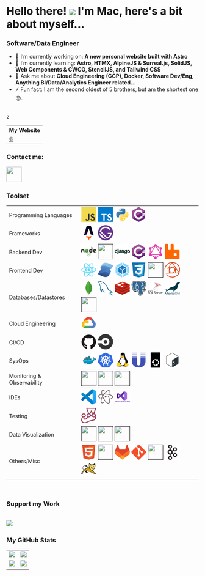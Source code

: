 # Hello there! <img src="https://media.giphy.com/media/hvRJCLFzcasrR4ia7z/giphy.gif" width="25px"> I'm Mac, here's a bit about myself...

### Software/Data Engineer

- 🔭 I’m currently working on: __A new personal website built with Astro__
- 🌱 I’m currently learning: __Astro, HTMX, AlpineJS & Surreal.js, SolidJS, Web Components & CWCO, StencilJS, and Tailwind CSS__
- 💬 Ask me about __Cloud Engineering (GCP), Docker, Software Dev/Eng, Anything BI/Data/Analytics Engineer related...__
- ⚡ Fun fact: I am the second oldest of 5 brothers, but am the shortest one 😑.

<br/>


<table>z
    <tr>
        <th>My Website</th>
    </tr>
    <tr>
        <td>
            <a href="https://macgoldman.dev/">🌐</a>
        </td>
    </tr>
</table>



### Contact me:

<a href="https://www.linkedin.com/in/macgoldman/"><img src="https://www.vectorlogo.zone/logos/linkedin/linkedin-icon.svg" width="40" height="40"/></a>

### Toolset

<table>
    <tr>
        <td>Programming Languages</td>
        <td>
            <a href=""><img src="https://github.com/devicons/devicon/blob/v2.16.0/icons/javascript/javascript-original.svg" width="40" height="40"/></a>
            <a href=""><img src="https://github.com/devicons/devicon/blob/v2.16.0/icons/typescript/typescript-original.svg" width="40" height="40"/></a>
            <a href=""><img src="https://github.com/devicons/devicon/blob/v2.16.0/icons/python/python-original.svg" width="40" height="40"/></a>
            <a href=""><img src="https://github.com/devicons/devicon/blob/v2.16.0/icons/csharp/csharp-original.svg" width="40" height="40" /></a>
        </td>
    </tr>
    <tr>
        <td>Frameworks</td>
        <td>
            <a href=""><img src="https://github.com/devicons/devicon/blob/v2.16.0/icons/astro/astro-original.svg" width="40" height="40"/></a>
            <a href=""><img src="https://github.com/devicons/devicon/blob/v2.16.0/icons/gatsby/gatsby-original.svg" width="40" height="40"/></a>
        </td>
    </tr>
    <tr>
        <td>Backend Dev</td>
        <td>
            <a href=""><img src="https://github.com/devicons/devicon/blob/v2.16.0/icons/nodejs/nodejs-original-wordmark.svg" width="40" height="40"/></a>
            <a href=""><img src="https://www.vectorlogo.zone/logos/pocoo_flask/pocoo_flask-icon.svg" width="40" height="40"/></a>
            <a href=""><img src="https://github.com/devicons/devicon/blob/v2.16.0/icons/django/django-plain-wordmark.svg" width="40" height="40" /></a>
            <a href=""><img src="https://github.com/devicons/devicon/blob/v2.16.0/icons/csharp/csharp-original.svg" width="40" height="40" /></a>
            <a href=""><img src="https://github.com/devicons/devicon/blob/v2.16.0/icons/graphql/graphql-plain.svg" width="40" height="40" /></a>
            <a href=""><img src="https://github.com/devicons/devicon/blob/v2.16.0/icons/rabbitmq/rabbitmq-original.svg" width="40" height="40" /></a>
        </td>
    </tr>
    <tr>
        <td>Frontend Dev</td>
        <td>
            <a href=""><img src="https://github.com/devicons/devicon/blob/v2.16.0/icons/react/react-original.svg" width="40" height="40"/></a>
            <a href=""><img src="https://github.com/devicons/devicon/blob/v2.16.0/icons/solidjs/solidjs-original.svg" width="40" height="40"/></a>
            <a href=""><img src="https://github.com/devicons/devicon/blob/v2.16.0/icons/webpack/webpack-original.svg" width="40" height="40"/></a>
            <a href=""><img src="https://github.com/devicons/devicon/blob/v2.16.0/icons/css3/css3-original.svg" width="40" height="40"/></a>
            <a href=""><img src="https://www.vectorlogo.zone/logos/sass-lang/sass-lang-icon.svg" width="40" height="40"/></a>
            <a href=""><img src="https://github.com/devicons/devicon/blob/v2.16.0/icons/postcss/postcss-original.svg" width="40" height="40"/></a>
        </td>
    </tr>
    <tr>
        <td>Databases/Datastores</td>
        <td>
            <a href=""><img src="https://github.com/devicons/devicon/blob/v2.16.0/icons/mongodb/mongodb-original.svg" width="40" height="40"/></a>
            <a href=""><img src="https://github.com/devicons/devicon/blob/v2.16.0/icons/mysql/mysql-original.svg" width="40" height="40"/></a>
            <a href=""><img src="https://github.com/devicons/devicon/blob/v2.16.0/icons/redis/redis-original.svg" width="40" height="40"/></a>
            <a href=""><img src="https://github.com/devicons/devicon/blob/v2.16.0/icons/postgresql/postgresql-original.svg" width="40" height="40"/></a>
            <a href=""><img src="https://github.com/devicons/devicon/blob/v2.16.0/icons/microsoftsqlserver/microsoftsqlserver-original-wordmark.svg" width="40" height="40"/></a>
            <a href=""><img src="https://github.com/devicons/devicon/blob/v2.16.0/icons/mariadb/mariadb-original-wordmark.svg" width="40" height="40"/></a>
            <a href=""><img src="https://www.vectorlogo.zone/logos/google_bigquery/google_bigquery-icon.svg" width="40" height="40"/></a>
        </td>
    </tr>
    <tr>
        <td>Cloud Engineering</td>
        <td>
            <a href=""><img src="https://github.com/devicons/devicon/blob/v2.16.0/icons/googlecloud/googlecloud-original.svg" width="40" height="40"/></a>
        </td>
    </tr>
    <tr>
        <td>CI/CD</td>
        <td>
            <a href=""><img src="https://github.com/devicons/devicon/blob/v2.16.0/icons/github/github-original.svg" width="40" height="40"/></a>
            <a href=""><img src="https://github.com/devicons/devicon/blob/v2.16.0/icons/circleci/circleci-plain.svg" width="40" height="40"/></a>
        </td>
    </tr>
    <tr>
        <td>SysOps</td>
        <td>
            <a href=""><img src="https://github.com/devicons/devicon/blob/v2.16.0/icons/docker/docker-original.svg" width="40" height="40"/></a>
            <a href=""><img src="https://github.com/devicons/devicon/blob/v2.16.0/icons/kubernetes/kubernetes-plain.svg" width="40" height="40"/></a>
            <a href=""><img src="https://github.com/devicons/devicon/blob/v2.16.0/icons/linux/linux-original.svg" width="40" height="40"/></a>
            <a href=""><img src="https://github.com/devicons/devicon/blob/v2.16.0/icons/unix/unix-original.svg" width="40" height="40"/></a>
            <a href=""><img src="https://github.com/devicons/devicon/blob/v2.16.0/icons/ubuntu/ubuntu-plain.svg" width="40" height="40"/></a>
            <a href=""><img src="https://github.com/devicons/devicon/blob/v2.16.0/icons/bash/bash-original.svg" width="40" height="40"/></a>
        </td>
    </tr>
    <tr>
        <td>Monitoring & Observability</td>
        <td>
            <a href=""><img src="https://www.vectorlogo.zone/logos/elastic/elastic-icon.svg" width="40" height="40"/></a>
            <a href=""><img src="https://www.vectorlogo.zone/logos/elasticco_logstash/elasticco_logstash-icon.svg" width="40" height="40"/></a>
            <a href=""><img src="https://www.vectorlogo.zone/logos/elasticco_kibana/elasticco_kibana-icon.svg" width="40" height="40"/></a>
        </td>
    </tr>
    <tr>
        <td>IDEs</td>
        <td>
            <a href=""><img src="https://github.com/devicons/devicon/blob/v2.16.0/icons/vscode/vscode-original.svg" width="40" height="40"/></a>
            <a href=""><img src="https://github.com/devicons/devicon/blob/v2.16.0/icons/atom/atom-original.svg" width="40" height="40"/></a>
            <a href=""><img src="https://github.com/devicons/devicon/blob/v2.16.0/icons/visualstudio/visualstudio-original-wordmark.svg" width="40" height="40"/></a>
        </td>
    </tr>
    <tr>
        <td>Testing</td>
        <td>
            <a href=""><img src="https://github.com/devicons/devicon/blob/v2.16.0/icons/jest/jest-plain.svg" width="40" height="40"/></a>
        </td>
    </tr>
    <tr>
        <td>Data Visualization</td>
        <td>
            <a href=""><img src="https://github.com/gilbarbara/logos/blob/main/logos/tableau.svg" width="40" height="40"/></a>
            <a href=""><img src="https://github.com/gilbarbara/logos/blob/main/logos/google-data-studio.svg" width="40" height="40"/></a>
            <a href=""><img src="https://github.com/gilbarbara/logos/blob/main/logos/microsoft-power-bi.svg" width="40" height="40"/></a>
        </td>
    </tr>
    <tr>
        <td>Others/Misc</td>
        <td>
            <a href=""><img src="https://github.com/devicons/devicon/blob/v2.16.0/icons/html5/html5-original.svg" width="40" height="40"/></a>
            <a href=""><img src="https://www.vectorlogo.zone/logos/npmjs/npmjs-icon.svg" width="40" height="40"/></a>
            <a href=""><img src="https://github.com/devicons/devicon/blob/v2.16.0/icons/gitlab/gitlab-original.svg" width="40" height="40"/></a>
            <a href=""><img src="https://github.com/devicons/devicon/blob/v2.16.0/icons/git/git-original.svg" width="40" height="40"/></a>
            <a href=""><img src="https://www.vectorlogo.zone/logos/getpostman/getpostman-icon.svg" width="40" height="40"/></a>
            <a href=""><img src="https://github.com/devicons/devicon/blob/v2.16.0/icons/apachekafka/apachekafka-original.svg" width="40" height="40"/></a>
            <a href=""><img src="https://github.com/devicons/devicon/blob/v2.16.0/icons/tomcat/tomcat-original.svg" width="40" height="40"/></a>
        </td>
    </tr>
</table>


<br/>

### Support my Work
<br/>
<a href="https://www.buymeacoffee.com/macgoldman"><img src="https://www.vectorlogo.zone/logos/buymeacoffee/buymeacoffee-official.svg"/></a>


<br />

### My GitHub Stats

<table>
    <tr>
        <td>
            <img src="https://github-profile-trophy.vercel.app/?username=mac-mann&row=3&column=4&no-bg=true"/>
        </td>
        <td>
            <img src="https://github-readme-streak-stats.herokuapp.com/?user=mac-mann"/>
        </td> 
    </tr>
    <tr>
        <td>
            <picture>
              <source
                srcset="https://github-readme-stats.vercel.app/api?username=mac-mann&count_private=true&show_icons=true&bg_color=00000000&theme=codeSTACKr#gh-dark-mode-only"
                media="(prefers-color-scheme: dark)"
              />
              <source
                srcset="https://github-readme-stats.vercel.app/api?username=mac-mann&count_private=true&show_icons=true&bg_color=white&theme=swift#gh-light-mode-only"
                media="(prefers-color-scheme: light), (prefers-color-scheme: no-preference)"
              />
              <img src="[https://github-readme-stats.vercel.app/api?username=anuraghazra&show_icons=true](https://github-readme-stats.vercel.app/api?username=mac-mann&count_private=true&show_icons=true&bg_color=white&theme=swift)" />
            </picture>
        </td>
        <td>
            <img src="https://github-readme-stats.vercel.app/api/top-langs/?username=mac-mann&langs_count=10&layout=donut&hide=html"/>
        </td>
    </tr>
</table>




<!--
Here are some ideas to get you started:

- 🔭 I’m currently working on ...
- 🌱 I’m currently learning ...
- 👯 I’m looking to collaborate on ...
- 🤔 I’m looking for help with ...
- 💬 Ask me about ...
- 📫 How to reach me: ...
- 😄 Pronouns: ...
- ⚡ Fun fact: ...
-->

